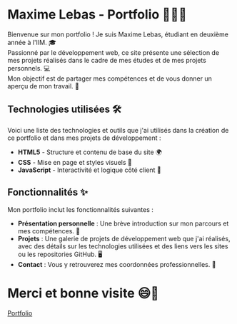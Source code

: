 # Maxime Lebas - Portfolio 👨‍💻🌐

Bienvenue sur mon portfolio ! Je suis Maxime Lebas, étudiant en deuxième année à l'IIM. 🎓  
Passionné par le développement web, ce site présente une sélection de mes projets réalisés dans le cadre de mes études et de mes projets personnels. 💻  
Mon objectif est de partager mes compétences et de vous donner un aperçu de mon travail. 🚀

## Technologies utilisées 🛠️

Voici une liste des technologies et outils que j'ai utilisés dans la création de ce portfolio et dans mes projets de développement :

- **HTML5** - Structure et contenu de base du site 🌍
- **CSS** - Mise en page et styles visuels 🎨
- **JavaScript** - Interactivité et logique côté client 🔄

## Fonctionnalités ✨

Mon portfolio inclut les fonctionnalités suivantes :

- **Présentation personnelle** : Une brève introduction sur mon parcours et mes compétences. 👋
- **Projets** : Une galerie de projets de développement web que j'ai réalisés, avec des détails sur les technologies utilisées et des liens vers les sites ou les repositories GitHub. 🖥️
- **Contact** : Vous y retrouverez mes coordonnées professionnelles. 📧

# Merci et bonne visite 😄👋

[Portfolio](https://www.maximelebas.com)

